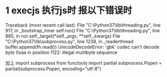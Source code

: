 # 1 execjs 执行js时 报以下错误时
Traceback (most recent call last):
  File "C:\Python37\lib\threading.py", line 917, in _bootstrap_inner
    self.run()
  File "C:\Python37\lib\threading.py", line 865, in run
    self._target(*self._args, **self._kwargs)
  File "C:\Python37\lib\subprocess.py", line 1238, in _readerthread
    buffer.append(fh.read())
UnicodeDecodeError: 'gbk' codec can't decode byte 0xaa in position 1122: illegal multibyte sequence

加上 
import subprocess
from functools import partial
subprocess.Popen = partial(subprocess.Popen, encoding="utf-8")